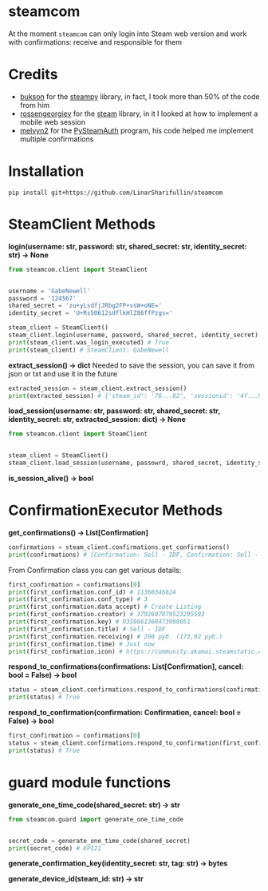 # steamcom
At the moment `steamcom` can only login into Steam web version and work with confirmations: receive and  responsible for them

# Credits
* [bukson](https://github.com/bukson) for the [steampy](https://github.com/bukson/steampy) library, in fact, I took more than 50% of the code from him
* [rossengeorgiev](https://github.com/rossengeorgiev) for the [steam](https://github.com/ValvePython/steam) library, in it I looked at how to implement a mobile web session
* [melvyn2](https://github.com/melvyn2) for the [PySteamAuth](https://github.com/melvyn2/PySteamAuth) program, his code helped me implement multiple confirmations

# Installation
```console
pip install git+https://github.com/LinarSharifullin/steamcom
```

# SteamClient Methods
**login(username: str, password: str, shared_secret: str, identity_secret: str) -> None**
```python
from steamcom.client import SteamClient


username = 'GabeNewell'
password = '124567'
shared_secret = 'zu+yLsdfjJRbg2FP+vsW+oNE='
identity_secret = 'U+Rs50612sdflkHlZ86ffPzgs='

steam_client = SteamClient()
steam_client.login(username, password, shared_secret, identity_secret)
print(steam_client.was_login_executed) # True
print(steam_client) # SteamClient: GabeNewell
```

**extract_session() -> dict**
Needed to save the session, you can save it from json or txt and use it in the future
```python
extracted_session = steam_client.extract_session()
print(extracted_session) # {'steam_id': '76...82', 'sessionid': '4f...90', 'steamLogin': '76...85', 'steamLoginSecure': '76...52'}
```

**load_session(username: str, password: str, shared_secret: str, identity_secret: str, extracted_session: dict) -> None**
```python
from steamcom.client import SteamClient


steam_client = SteamClient()
steam_client.load_session(username, passowrd, shared_secret, identity_secret, extracted_session)

```

**is_session_alive() -> bool**

# ConfirmationExecutor Methods
**get_confirmations() -> List[Confirmation]**
```python
confirmations = steam_client.confirmations.get_confirmations()
print(confirmations) # [Confirmation: Sell - IDF, Confirmation: Sell - SWAT]
```

From Confirmation class you can get various details:
```python
first_confirmation = confirmations[0]
print(first_confirmation.conf_id) # 11360346824
print(first_confirmation.conf_type) # 3
print(first_confirmation.data_accept) # Create Listing
print(first_confirmation.creator) # 3792607079523295593
print(first_confirmation.key) # 9359661368473990051
print(first_confirmation.title) # Sell - IDF
print(first_confirmation.receiving) # 200 pуб. (173,92 pуб.)
print(first_confirmation.time) # Just now
print(first_confirmation.icon) # https://community.akamai.steamstatic.com/economy/image/Iz...fKf/32fx32f

```

**respond_to_confirmations(confirmations: List[Confirmation], cancel: bool = False) -> bool**
```python
status = steam_client.confirmations.respond_to_confirmations(confirmations)
print(status) # True
```

**respond_to_confirmation(confirmation: Confirmation, cancel: bool = False) -> bool**
```python
first_confirmation = confirmations[0]
status = steam_client.confirmations.respond_to_confirmation(first_confirmation)
print(status) # True
```

# guard module functions
**generate_one_time_code(shared_secret: str) -> str**
```python
from steamcom.guard import generate_one_time_code


secret_code = generate_one_time_code(shared_secret)
print(secret_code) # KPI21
```

**generate_confirmation_key(identity_secret: str, tag: str) -> bytes**

**generate_device_id(steam_id: str) -> str**